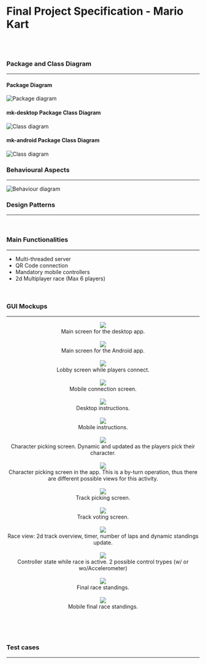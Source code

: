 # Final Project Specification - Mario Kart
<br><br>

### Package and Class Diagram
----
#### Package Diagram
![Package diagram](https://i.imgur.com/SNpnjDg.png)
<br>

#### mk-desktop Package Class Diagram
![Class diagram](https://i.imgur.com/iwQZfix.png)
<br>

#### mk-android Package Class Diagram
![Class diagram](https://i.imgur.com/TBJWkuZ.png)
<br>

### Behavioural Aspects
----
![Behaviour diagram](https://i.imgur.com/tvUchia.png)
<br>

### Design Patterns
----

<br>

### Main Functionalities 
----
* Multi-threaded server
* QR Code connection
* Mandatory mobile controllers
* 2d Multiplayer race (Max 6 players)

<br>

### GUI Mockups
----
<p align="center">
  <img src="https://github.com/mbaguiar/mariokart/blob/master/Mockup/Main%20Screen.png"/> <br> 
  Main screen for the desktop app.
  <br><br>
  <img src="https://github.com/mbaguiar/mariokart/blob/master/Mockup/App%20-%20Main%20Screen.png"/> <br> 
  Main screen for the Android app.
  <br><br>
  <img src="https://github.com/mbaguiar/mariokart/blob/master/Mockup/Lobby.png"/> <br> 
  Lobby screen while players connect.
  <br><br>
  <img src="https://github.com/mbaguiar/mariokart/blob/master/Mockup/App%20-%20Connection.png"/> <br> 
  Mobile connection screen.
  <br><br>
  <img src="https://github.com/mbaguiar/mariokart/blob/master/Mockup/Instructions.png" /> <br> 
  Desktop instructions.
  <br><br>
  <img src="https://github.com/mbaguiar/mariokart/blob/master/Mockup/App%20-%20Instructions.png"/> <br> 
  Mobile instructions.
  <br><br>
  <img src="https://github.com/mbaguiar/mariokart/blob/master/Mockup/CharacterPicker.png" /> <br> 
  Character picking screen. Dynamic and updated as the players pick their character.
  <br><br>
  <img src="https://github.com/mbaguiar/mariokart/blob/master/Mockup/App%20-%20Character%20picker.png" /><br> 
  Character picking screen in the app. This is a by-turn operation, thus there are different possible views for this activity.
  <br><br>
  <img src="https://github.com/mbaguiar/mariokart/blob/master/Mockup/TrackPicker.png" /> <br> 
  Track picking screen.
  <br><br>
  <img src="https://github.com/mbaguiar/mariokart/blob/master/Mockup/App%20-%20Track%20picker.png" /> <br> 
  Track voting screen.
  <br><br>
  <img src="https://github.com/mbaguiar/mariokart/blob/master/Mockup/Race.png" /> <br> 
  Race view: 2d track overview, timer, number of laps and dynamic standings update.
  <br><br>
  <img src="https://github.com/mbaguiar/mariokart/blob/master/Mockup/App%20-%20Controller.png" /> <br> 
  Controller state while race is active. 2 possible control trypes (w/ or wo/Accelerometer)
  <br><br>
  <img src="https://github.com/mbaguiar/mariokart/blob/master/Mockup/Final%20result.png" /> <br> 
  Final race standings.
  <br><br>
  <img src="https://github.com/mbaguiar/mariokart/blob/master/Mockup/App%20-%20Final%20result.png" /> <br> 
  Mobile final race standings.
  <br><br>
</p> <br> <br>


### Test cases
----

<br>
